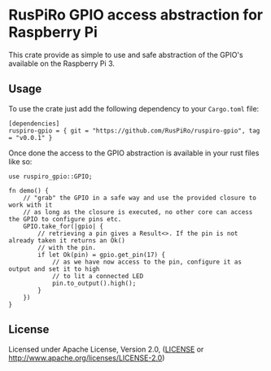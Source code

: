 # RusPiRo GPIO access abstraction for Raspberry Pi

This crate provide as simple to use and safe abstraction of the GPIO's available on the Raspberry Pi 3.

## Usage
To use the crate just add the following dependency to your ``Cargo.toml`` file:
```
[dependencies]
ruspiro-gpio = { git = "https://github.com/RusPiRo/ruspiro-gpio", tag = "v0.0.1" }
```

Once done the access to the GPIO abstraction is available in your rust files like so:
```
use ruspiro_gpio::GPIO;

fn demo() {
    // "grab" the GPIO in a safe way and use the provided closure to work with it
    // as long as the closure is executed, no other core can access the GPIO to configure pins etc.
    GPIO.take_for(|gpio| {
        // retrieving a pin gives a Result<>. If the pin is not already taken it returns an Ok()
        // with the pin.
        if let Ok(pin) = gpio.get_pin(17) {
            // as we have now access to the pin, configure it as output and set it to high
            // to lit a connected LED
            pin.to_output().high();
        }
    })
}
```


## License
Licensed under Apache License, Version 2.0, ([LICENSE](LICENSE) or http://www.apache.org/licenses/LICENSE-2.0)